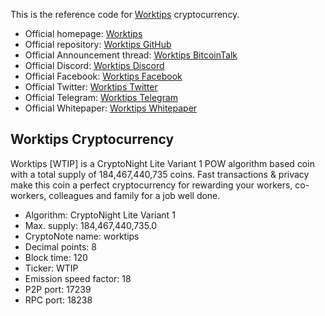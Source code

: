 This is the reference code for [Worktips](https://worktips.info) cryptocurrency.

* Official homepage: [Worktips](http://worktips.info)
* Official repository: [Worktips GitHub](https://github.com/Vordas/worktips)
* Official Announcement thread: [Worktips BitcoinTalk](https://bitcointalk.org/index.php?topic=3086019.0)
* Official Discord: [Worktips Discord](https://discord.gg/UmZExyz)
* Official Facebook: [Worktips Facebook](https://www.facebook.com/worktipscoin)
* Official Twitter: [Worktips Twitter](https://twitter.com/wtipscoin)
* Official Telegram: [Worktips Telegram](https://t.me/worktips)
* Official Whitepaper: [Worktips Whitepaper](http://worktips.info/whitepaper_worktips.zip)


## Worktips Cryptocurrency

Worktips [WTIP] is a CryptoNight Lite Variant 1 POW algorithm based coin with a total supply of 184,467,440,735 coins. Fast transactions & privacy make this coin a perfect cryptocurrency for rewarding your workers, co-workers, colleagues and family for a job well done.

- Algorithm: CryptoNight Lite Variant 1
- Max. supply: 184,467,440,735.0
- CryptoNote name: worktips
- Decimal points: 8
- Block time: 120
- Ticker: WTIP
- Emission speed factor: 18
- P2P port: 17239
- RPC port: 18238
